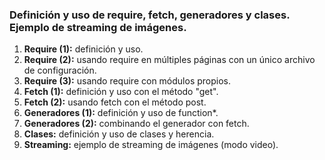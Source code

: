 ### Definición y uso de require, fetch, generadores y clases. Ejemplo de streaming de imágenes.
1. **Require (1):** definición y uso.
2. **Require (2):** usando require en múltiples páginas con un único archivo de configuración. 
3. **Require (3):** usando require con módulos propios.
4. **Fetch (1):** definición y uso con el método "get".
5. **Fetch (2):** usando fetch con el método post.
6. **Generadores (1):** definición y uso de function*.
7. **Generadores (2):** combinando el generador con fetch.
8. **Clases:** definición y uso de clases y herencia.
9. **Streaming:** ejemplo de streaming de imágenes (modo video).